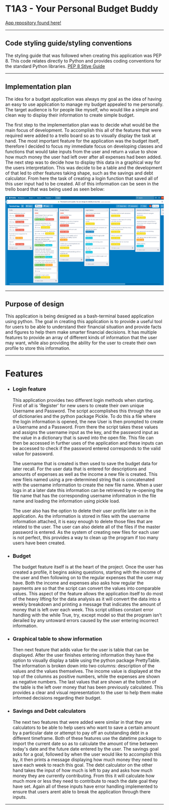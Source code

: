 # T1A3 - Your Personal Budget Buddy

[App repository found here!](https://github.com/daledburg/terminal_application)

---
## Code styling guide/styling conventions
The styling guide that was followed when creating this application was PEP 8. This code relates directly to Python and provides coding conventions for the standard Python libraries.
[PEP 8 Stlye Guide](https://peps.python.org/pep-0008/)

---

## Implementation plan

The idea for a budget application was always my goal as the idea of having an easy to use application to manage my budget appealed to me personally. The target audience is for people like myself, who would like a simple and clean way to display their information to create simple budget.

The first step to the implementation plan was to decide what would be the main focus of development. To accomplish this all of the features that were required were added to a trello board so as to visually display the task at hand. The most important feature for the application was the budget itself, therefore I decided to focus my immediate focus on developing classes and functions that would take inputs from the user and return a value to show how much money the user had left over after all expenses had been added. The next step was to decide how to display this data in a graphical way for the users interpretation. This was decide to be a table and the development of that led to other features taking shape, such as the savings and debt calculator. From here the task of creating a login function that saved all of this user input had to be created. All of this information can be seen in the trello board that was being used as seen below:

![Trello Board](docs/img/trelloboard.png)

---

## Purpose of design

This application is being designed as a bash-terminal based application using python. The goal in creating this application is to provide a useful tool for users to be able to understand their financial situation and provide facts and figures to help them make smarter financial decisions. It has multiple features to provide an array of different kinds of information that the user may want, while also providing the ability for the user to create their own profile to store this information.

---

# Features

- ### **Login feature**

    This application provides two different login methods when starting. First of all is 'Register' for new users to create their own unique Username and Password. The script accomplishes this through the use of dictionaries and the python package Pickle. To do this a file where the login information is opened, the new User is then prompted to create a Username and a Password. From there the script takes these values and assigns the username input as the key, and the password input as the value in a dictionary that is saved into the open file. This file can then be accessed in further uses of the application and these inputs can be accessed to check if the password entered corresponds to the valid value for password.

    The username that is created is then used to save the budget data for later recall. For the user data that is entered for descriptions and amounts of expenses as well as the income a new file is created. This new fileis named using a pre-determined string that is concatenated with the username information to create the new file name. When a user logs in at a later date this information can be retrieved by re-opening the file name that has the corresponding username information in the file name and loading the information using pickle load.

    The user also has the option to delete their user profile later on in the application. As the information is stored in files with the username information attached, it is easy enough to delete those files that are related to the user. The user can also delete all of the files if the master password is entered. As the system of creating new files for each user is not perfect, this provides a way to clean up the program if too many users have been created.

- ### **Budget**
  
    The budget feature itself is at the heart of the project. Once the user has created a profile, it begins asking questions, starting with the income of the user and then following on to the regular expenses that the user may have. Both the income and expenses also asks how regular the payments are so that the script can convert the values into comparable values. This aspect of the feature allows the application itself to do most of the heavy lifting for the data analysis as it will convert the data into a weekly breakdown and printing a message that indicates the amount of money that is left over each week. This script utilises constant error handling with the while True, try, except model so that the program isn't derailed by any untoward errors caused by the user entering incorrect information.

- ### **Graphical table to show information**
  Then next feature that adds value for the user is table that can be displayed. After the user finishes entering information they have the option to visually display a table using the python package PrettyTable. The information is broken down into two columns: description of the values and the values themselves. The income value is displayed at the top of the columns as positive numbers, while the expenses are shown as negative numbers. The last values that are shown at the bottom of the table is the left over money that has been previously calculated. This provides a clear and visual representation to the user to help them make informed decisions regarding their budget.

- ### **Savings and Debt calculators**
    The next two features that were added were similar in that they are calculators to be able to help users who want to save a certain amount by a particular date or attempt to pay off an outstanding debt in a different timeframe. Both of these features use the datetime package to import the current date so as to calculate the amount of time between today's date and the future date entered by the user. The savings goal asks for a goal, followed by when the user would like to accomplish this by, it then prints a message displaying how much money they need to save each week to reach this goal. The debt calculator on the other hand takes the input of how much is left to pay and asks how much money they are currently contributing. From this it will calculate how much more or less they need to contribute to reach the date goal they have set. Again all of these inputs have error handling implemented to ensure that users arent able to break the application through there inputs.

---
